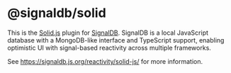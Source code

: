 # @signaldb/solid

This is the [Solid.js](https://docs.solidjs.com/concepts/signals) plugin for [SignalDB](https://github.com/maxnowack/signaldb). SignalDB is a local JavaScript database with a MongoDB-like interface and TypeScript support, enabling optimistic UI with signal-based reactivity across multiple frameworks.

See https://signaldb.js.org/reactivity/solid-js/ for more information.
